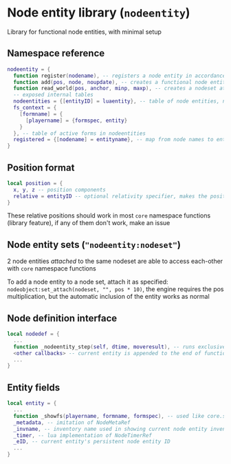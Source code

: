 # Node entity library (`nodeentity`)
Library for functional node entities, with minimal setup

## Namespace reference
```lua
nodeentity = {
  function register(nodename), -- registers a node entity in accordance to a defined node (does not update when definition changes), returns new entity name
  function add(pos, node, noupdate), -- creates a functional node entity at specified position in accordance to specified MapNode table with automatic registration (actually returns an ObjectRef)
  function read_world(pos, anchor, minp, maxp), -- creates a nodeset at <pos> with nodes from <minp> to <maxp> relative to <anchor>
  -- exposed internal tables
  nodeentities = {[entityID] = luaentity}, -- table of node entities, not guaranteed to be active
  fs_context = {
    [formname] = {
      [playername] = {formspec, entity} 
    }
  }, -- table of active forms in nodeentities
  registered = {[nodename] = entityname}, -- map from node names to entity names
}
```

## Position format
```lua
local position = {
  x, y, z -- position components
  relative = entityID -- optional relativity specifier, makes the position relative to the specified node entity or its corresponding node entity set
}
```
These relative positions should work in most `core` namespace functions (library feature), if any of them don't work, make an issue

## Node entity sets (`"nodeentity:nodeset"`)
2 node entities *attached* to the same nodeset are able to access each-other with `core` namespace functions

To add a node entity to a node set, attach it as specified: `nodeobject:set_attach(nodeset, "", pos * 10)`, the engine requires the pos multiplication, but the automatic inclusion of the entity works as normal

## Node definition interface
```lua
local nodedef = {
  ...
  function _nodeentity_step(self, dtime, moveresult), -- runs exclusively on node entities, identical to <step> in entity defintions
  <other callbacks> -- current entity is appended to the end of function arguments
  ...
}
```

## Entity fields
```lua
local entity = {
  ...
  function _showfs(playername, formname, formspec), -- used like core.show_formspec, includes the nuances in node forms
  _metadata, -- imitation of NodeMetaRef
  _invname, -- inventory name used in showing current node entity inventory
  _timer, -- lua implementation of NodeTimerRef
  _eID, -- current entity's persistent node entity ID
  ...
}
